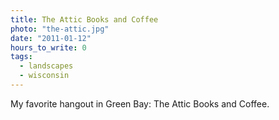```yaml
---
title: The Attic Books and Coffee
photo: "the-attic.jpg"
date: "2011-01-12"
hours_to_write: 0
tags:
  - landscapes
  - wisconsin
---
```


My favorite hangout in Green Bay: The Attic Books and Coffee.

